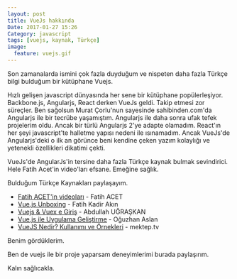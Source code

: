```yaml
---
layout: post
title: VueJs hakkında
Date: 2017-01-27 15:26
Category: javascript
tags: [vuejs, kaynak, Türkçe]
image:
  feature: vuejs.gif
---
```


Son zamanalarda ismini çok fazla duyduğum ve nispeten daha fazla Türkçe bilgi bulduğum bir kütüphane Vuejs. 

Hızlı gelişen javascript dünyasında her sene bir kütüphane popülerleşiyor. Backbone.js, Angularjs, React derken VueJs geldi. Takip etmesi zor süreçler. Ben sağolsun Murat Çorlu'nun sayesinde sahibinden.com'da Angularjs ile bir tecrübe yaşamıştım. Angularjs ile daha sonra ufak tefek projelerim oldu. Ancak bir türlü Angularjs 2'ye adapte olamadım. React'ın her şeyi javascript'te halletme yapısı nedeni ile ısınamadım. Ancak VueJs'de Angularjs'deki o ilk an görünce beni kendine çeken yazım kolaylığı ve yetenekli özellikleri dikatimi çekti.

VueJs'de AngularJs'in tersine daha fazla Türkçe kaynak bulmak sevindirici. Hele Fatih Acet'in video'ları efsane. Emeğine sağlık. 

Bulduğum Türkçe Kaynakları paylaşayım.

 - [Fatih ACET'in videoları](https://www.youtube.com/playlist?list=PLa3NvhdFWNipwk1KXeUpVQnAiAfuBw4El) - Fatih ACET
 - [Vue.js Unboxing](https://www.youtube.com/watch?v=nTkE1fe2Vpk) - Fatih Kadir Akın 
 - [Vuejs & Vuex e Giriş](https://www.youtube.com/watch?v=BatKDYau-EE) - Abdullah UĞRAŞKAN
 - [Vue.js ile Uygulama Geliştirme](http://oguzhan.in/vue-js-ile-uygulama-gelistirme/) - Oğuzhan Aslan
 - [VueJS Nedir? Kullanımı ve Örnekleri](http://www.mektep.tv/post/vuejs-nedir-kullanimi-ve-ornekleri) - mektep.tv

Benim gördüklerim.

Ben de vuejs ile bir proje yaparsam deneyimlerimi burada paylaşırım. 

Kalın sağlıcakla.